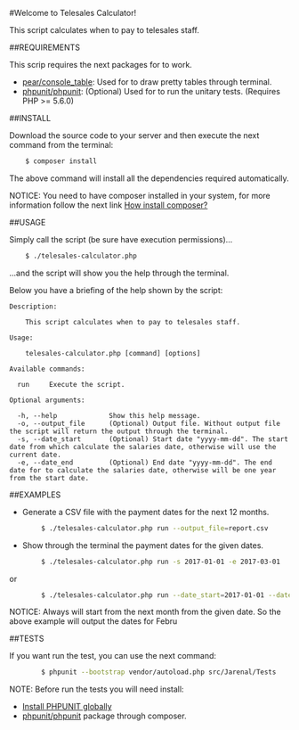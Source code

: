 #Welcome to Telesales Calculator!

This script calculates when to pay to telesales staff.

##REQUIREMENTS

This scrip requires the next packages for to work.

- [pear/console_table](https://github.com/pear/Console_Table): Used for to draw pretty tables through terminal.
- [phpunit/phpunit](https://github.com/sebastianbergmann/phpunit): (Optional) Used for to run the unitary tests. (Requires PHP >= 5.6.0)

##INSTALL

Download the source code to your server and then execute the next command from the terminal:

```bash
	$ composer install
```

The above command will install all the dependencies required automatically.

NOTICE: You need to have composer installed in your system, for more information follow the next link [How install composer?](https://getcomposer.org/doc/00-intro.md#installation-linux-unix-osx)

##USAGE

Simply call the script (be sure have execution permissions)...

```bash
	$ ./telesales-calculator.php
```

...and the script will show you the help through the terminal.

Below you have a briefing of the help shown by the script:

	Description:

	    This script calculates when to pay to telesales staff.

	Usage:

		telesales-calculator.php [command] [options]

	Available commands:

	  run     Execute the script.

	Optional arguments:

	  -h, --help             Show this help message.
	  -o, --output_file      (Optional) Output file. Without output file the script will return the output through the terminal.
	  -s, --date_start       (Optional) Start date "yyyy-mm-dd". The start date from which calculate the salaries date, otherwise will use the current date.
	  -e, --date_end         (Optional) End date "yyyy-mm-dd". The end date for to calculate the salaries date, otherwise will be one year from the start date.


##EXAMPLES

- Generate a CSV file with the payment dates for the next 12 months.

```bash
		$ ./telesales-calculator.php run --output_file=report.csv
```

- Show through the terminal the payment dates for the given dates.

```bash
		$ ./telesales-calculator.php run -s 2017-01-01 -e 2017-03-01
```
or

```bash
		$ ./telesales-calculator.php run --date_start=2017-01-01 --date_end=2017-03-01
```

NOTICE: Always will start from the next month from the given date. So the above example will output the dates for Febru

##TESTS

If you want run the test, you can use the next command:

```bash
		$ phpunit --bootstrap vendor/autoload.php src/Jarenal/Tests
```

NOTE: Before run the tests you will need install:

- [Install PHPUNIT globally](https://phpunit.de/manual/current/en/installation.html)
- [phpunit/phpunit](https://github.com/sebastianbergmann/phpunit) package through composer.










